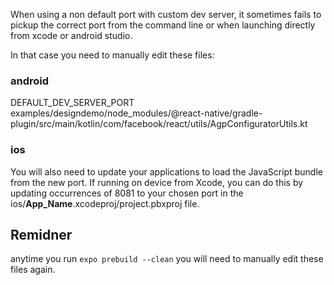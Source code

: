 When using a non default port with custom dev server, it sometimes fails to pickup the correct port from the command line or when launching directly from xcode or android studio.

In that case you need to manually edit these files:

### android

DEFAULT_DEV_SERVER_PORT
examples/designdemo/node_modules/@react-native/gradle-plugin/src/main/kotlin/com/facebook/react/utils/AgpConfiguratorUtils.kt


### ios

You will also need to update your applications to load the JavaScript bundle from the new port. If running on device from Xcode, you can do this by updating occurrences of 8081 to your chosen port in the ios/__App_Name__.xcodeproj/project.pbxproj file.

## Remidner

anytime you run `expo prebuild --clean` you will need to manually edit these files again.
